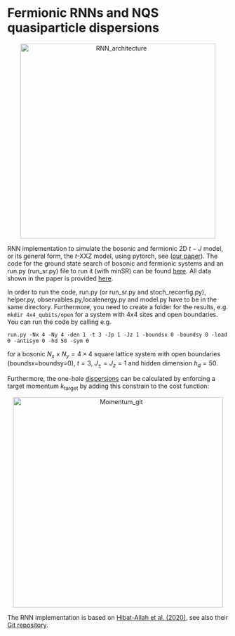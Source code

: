 # Fermionic RNNs and NQS quasiparticle dispersions
<div align="center">
    <img width="444" alt="RNN_architecture" src="https://github.com/HannahLange/Fermionic-RNNs/assets/82364625/00e67999-cf2b-4da4-b307-4eec2a4eda65">
</div>



RNN implementation to simulate the bosonic and fermionic 2D $t-J$ model, or its general form, the $t$-XXZ model, using pytorch, see ([our paper](https://arxiv.org/abs/2310.08578)). The code for the ground state search of bosonic and fermionic systems and an run.py (run_sr.py) file to run it (with minSR) can be found [here](https://github.com/HannahLange/Fermionic-RNNs/tree/main/src). All data shown in the paper is provided [here](https://github.com/HannahLange/Fermionic-RNNs/tree/main/data).

In order to run the code, run.py (or run_sr.py and stoch_reconfig.py), helper.py, observables.py,localenergy.py and model.py have to be in the same directory. Furthermore, you need to create a folder for the results, e.g. `mkdir 4x4_qubits/open` for a system with 4x4 sites and open boundaries. You can run the code by calling e.g.

`run.py -Nx 4 -Ny 4 -den 1 -t 3 -Jp 1 -Jz 1 -boundsx 0 -boundsy 0 -load 0 -antisym 0 -hd 50 -sym 0`

for a bosonic $N_x\times N_y=4\times 4$ square lattice system with open boundaries (boundsx=boundsy=0), $t=3$, $J_{\pm}=J_{z}=1$ and hidden dimension $h_d=50$. 

Furthermore, the one-hole [dispersions](https://github.com/HannahLange/Fermionic-RNNs/tree/main/src_dispersion) can be calculated by enforcing a target momentum $k_\mathrm{target}$ by adding this constrain to the cost function:

<div align="center">
    <img width="479" alt="Momentum_git" src="https://github.com/HannahLange/Fermionic-RNNs/assets/82364625/f899bb40-fa28-4569-a13d-583eb30cafa8">
</div>

The RNN implementation is based on [Hibat-Allah et al. (2020)](https://arxiv.org/abs/2002.02973), see also their [Git repository](https://github.com/mhibatallah/RNNWavefunctions).
